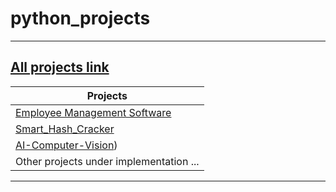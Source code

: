 # python_projects

<hr>

## [All projects link](https://github.com/achnouri) 

| Projects                                                                                                                                  |
|-------------------------------------------------------------------------------------------------------------------------------------------|
| [Employee Management Software](https://github.com/achnouri/Employee_management_system)                                                    |
| [Smart_Hash_Cracker](hhttps://github.com/achnouri/Smart_Hash_Cracker)                                                                                    | 
| [AI-Computer-Vision](https://github.com/achnouri/AI-Computer-Vision))                                                                     |
| Other projects under implementation ...                                                                                                   |

<hr>
